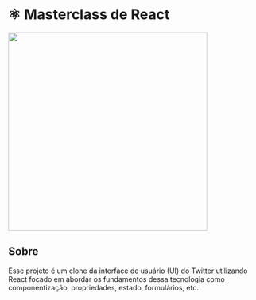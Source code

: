 # ⚛️ Masterclass de React

<img width="400" src="https://user-images.githubusercontent.com/2254731/219364698-e4281309-b996-4de9-8aa7-8db5df9370ba.png" />

## Sobre

Esse projeto é um clone da interface de usuário (UI) do Twitter utilizando React focado em abordar os fundamentos dessa tecnologia como componentização, propriedades, estado, formulários, etc.
